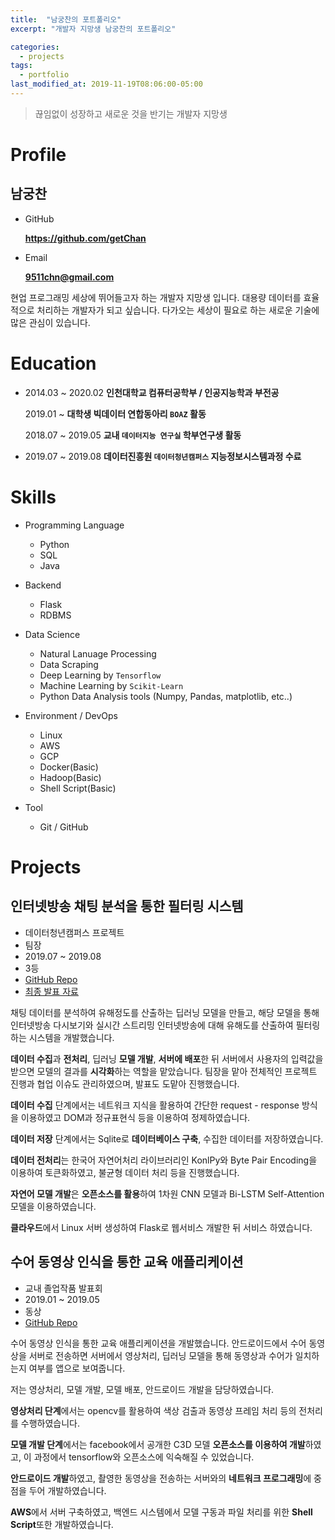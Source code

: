 ```yaml
---
title:  "남궁찬의 포트폴리오"
excerpt: "개발자 지망생 남궁찬의 포트폴리오"

categories:
  - projects
tags:
  - portfolio
last_modified_at: 2019-11-19T08:06:00-05:00
---
```

> 끊임없이 성장하고 새로운 것을 반기는 개발자 지망생


# Profile

## 남궁찬

- GitHub 
  
  **https://github.com/getChan**

- Email
  
    **9511chn@gmail.com** 

현업 프로그래밍 세상에 뛰어들고자 하는 개발자 지망생 입니다. 대용량 데이터를 효율적으로 처리하는 개발자가 되고 싶습니다. 다가오는 세상이 필요로 하는 새로운 기술에 많은 관심이 있습니다.

# Education
- 2014.03 ~ 2020.02 **인천대학교 컴퓨터공학부 / 인공지능학과 부전공**
  
  2019.01 ~ **대학생 빅데이터 연합동아리 `BOAZ` 활동**

  2018.07 ~ 2019.05 **교내 `데이터지능 연구실` 학부연구생 활동**

- 2019.07 ~ 2019.08 **데이터진흥원 `데이터청년캠퍼스` 지능정보시스템과정 수료**

# Skills

- Programming Language
  - Python
  - SQL
  - Java
  
- Backend
  - Flask
  - RDBMS
  
- Data Science
  - Natural Lanuage Processing
  - Data Scraping
  - Deep Learning by `Tensorflow`
  - Machine Learning by `Scikit-Learn`
  - Python Data Analysis tools (Numpy, Pandas, matplotlib, etc..)

- Environment / DevOps
  - Linux
  - AWS
  - GCP
  - Docker(Basic)
  - Hadoop(Basic)
  - Shell Script(Basic)

- Tool
  - Git / GitHub
  
# Projects

## 인터넷방송 채팅 분석을 통한 필터링 시스템

- 데이터청년캠퍼스 프로젝트
- 팀장
- 2019.07 ~ 2019.08
- 3등
- [GitHub Repo](https://github.com/getChan/korea-3)
- [최종 발표 자료](https://github.com/getChan/korea-3/blob/master/docs/%EC%B5%9C%EC%A2%85%EB%B0%9C%ED%91%9C.pdf)

채팅 데이터를 분석하여 유해정도를 산출하는 딥러닝 모델을 만들고, 해당 모델을 통해 인터넷방송 다시보기와 실시간 스트리밍 인터넷방송에 대해 유해도를 산출하여 필터링하는 시스템을 개발했습니다.

**데이터 수집**과 **전처리**, 딥러닝 **모델 개발**, **서버에 배포**한 뒤 서버에서 사용자의 입력값을 받으면 모델의 결과를 **시각화**하는 역할을 맡았습니다. 팀장을 맡아 전체적인 프로젝트 진행과 협업 이슈도 관리하였으며, 발표도 도맡아 진행했습니다.

**데이터 수집** 단계에서는 네트워크 지식을 활용하여 간단한 request - response 방식을 이용하였고 DOM과 정규표현식 등을 이용하여 정제하였습니다.

**데이터 저장** 단계에서는 Sqlite로 **데이터베이스 구축**, 수집한 데이터를 저장하였습니다.

**데이터 전처리**는 한국어 자연어처리 라이브러리인 KonlPy와 Byte Pair Encoding을 이용하여 토큰화하였고, 불균형 데이터 처리 등을 진행했습니다.

**자연어 모델 개발**은 **오픈소스를 활용**하여 1차원 CNN 모델과 Bi-LSTM Self-Attention 모델을 이용하였습니다.

**클라우드**에서 Linux 서버 생성하여 Flask로 웹서비스 개발한 뒤 서비스 하였습니다.



## 수어 동영상 인식을 통한 교육 애플리케이션

- 교내 졸업작품 발표회
- 2019.01 ~ 2019.05
- 동상
- [GitHub Repo](https://github.com/getChan/SuicideSquad)

수어 동영상 인식을 통한 교육 애플리케이션을 개발했습니다. 안드로이드에서 수어 동영상을 서버로 전송하면 서버에서 영상처리, 딥러닝 모델을 통해 동영상과 수어가 일치하는지 여부를 앱으로 보여줍니다.

저는 영상처리, 모델 개발, 모델 배포, 안드로이드 개발을 담당하였습니다.

**영상처리 단계**에서는 opencv를 활용하여 색상 검출과 동영상 프레임 처리 등의 전처리를 수행하였습니다.

**모델 개발 단계**에서는 facebook에서 공개한 C3D 모델 **오픈소스를 이용하여 개발**하였고, 이 과정에서 tensorflow와 오픈소스에 익숙해질 수 있었습니다.

**안드로이드 개발**하였고, 촬영한 동영상을 전송하는 서버와의 **네트워크 프로그래밍**에 중점을 두어 개발하였습니다.

**AWS**에서 서버 구축하였고, 백엔드 시스템에서 모델 구동과 파일 처리를 위한 **Shell Script**또한 개발하였습니다.
